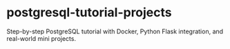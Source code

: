 # postgresql-tutorial-projects
Step-by-step PostgreSQL tutorial with Docker, Python Flask integration, and real-world mini projects.
